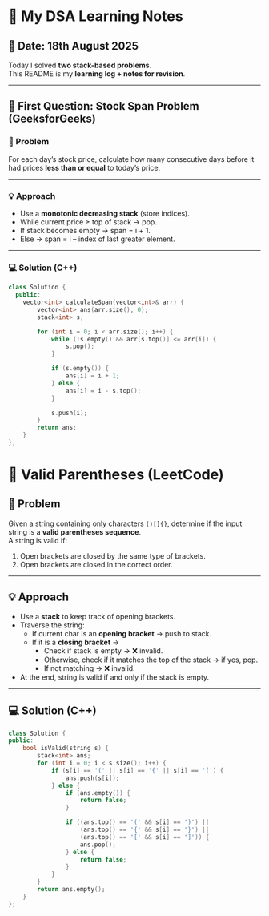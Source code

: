 # 📘 My DSA Learning Notes  

## 📅 Date: 18th August 2025  
Today I solved **two stack-based problems**.  
This README is my **learning log + notes for revision**.  

---

## 🥇 First Question: Stock Span Problem (GeeksforGeeks)

### 📝 Problem  
For each day’s stock price, calculate how many consecutive days before it had prices **less than or equal** to today’s price.  

---

### 💡 Approach  
- Use a **monotonic decreasing stack** (store indices).  
- While current price ≥ top of stack → pop.  
- If stack becomes empty → span = i + 1.  
- Else → span = i – index of last greater element.  

---

### 💻 Solution (C++)  
```cpp
class Solution {
  public:
    vector<int> calculateSpan(vector<int>& arr) {
        vector<int> ans(arr.size(), 0);
        stack<int> s;

        for (int i = 0; i < arr.size(); i++) {
            while (!s.empty() && arr[s.top()] <= arr[i]) {
                s.pop();
            }

            if (s.empty()) {
                ans[i] = i + 1;
            } else {
                ans[i] = i - s.top();
            }

            s.push(i);
        }
        return ans;
    }
};

```


# 🔹 Valid Parentheses (LeetCode)

## 📝 Problem  
Given a string containing only characters `()[]{}`, determine if the input string is a **valid parentheses sequence**.  
A string is valid if:  
1. Open brackets are closed by the same type of brackets.  
2. Open brackets are closed in the correct order.  

---

## 💡 Approach  
- Use a **stack** to keep track of opening brackets.  
- Traverse the string:  
  - If current char is an **opening bracket** → push to stack.  
  - If it is a **closing bracket** →  
    - Check if stack is empty → ❌ invalid.  
    - Otherwise, check if it matches the top of the stack → if yes, pop.  
    - If not matching → ❌ invalid.  
- At the end, string is valid if and only if the stack is empty.  

---

## 💻 Solution (C++)  
```cpp
class Solution {
public:
    bool isValid(string s) {
        stack<int> ans;
        for (int i = 0; i < s.size(); i++) {
            if (s[i] == '(' || s[i] == '{' || s[i] == '[') {
                ans.push(s[i]);
            } else {
                if (ans.empty()) {
                    return false;
                }

                if ((ans.top() == '(' && s[i] == ')') ||
                    (ans.top() == '{' && s[i] == '}') ||
                    (ans.top() == '[' && s[i] == ']')) {
                    ans.pop();
                } else {
                    return false;
                }
            }
        }
        return ans.empty();
    }
};

